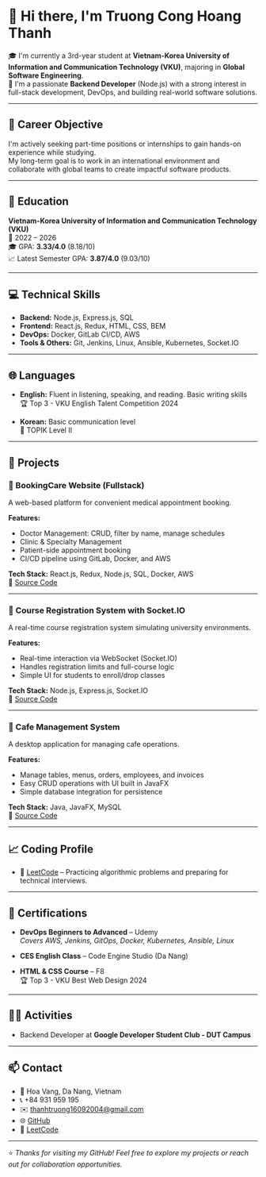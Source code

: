 # 👋 Hi there, I'm Truong Cong Hoang Thanh

🎓 I'm currently a 3rd-year student at **Vietnam-Korea University of Information and Communication Technology (VKU)**, majoring in **Global Software Engineering**.  
💼 I'm a passionate **Backend Developer** (Node.js) with a strong interest in full-stack development, DevOps, and building real-world software solutions.

---

## 🎯 Career Objective

I'm actively seeking part-time positions or internships to gain hands-on experience while studying.  
My long-term goal is to work in an international environment and collaborate with global teams to create impactful software products.

---

## 🧠 Education

**Vietnam-Korea University of Information and Communication Technology (VKU)**  
📅 2022 – 2026  
🎓 GPA: **3.33/4.0** (8.18/10)  
📈 Latest Semester GPA: **3.87/4.0** (9.03/10)

---

## 💻 Technical Skills

- **Backend:** Node.js, Express.js, SQL
- **Frontend:** React.js, Redux, HTML, CSS, BEM
- **DevOps:** Docker, GitLab CI/CD, AWS
- **Tools & Others:** Git, Jenkins, Linux, Ansible, Kubernetes, Socket.IO

---

## 🌐 Languages

- **English:** Fluent in listening, speaking, and reading. Basic writing skills  
🏆 Top 3 - VKU English Talent Competition 2024

- **Korean:** Basic communication level  
📘 TOPIK Level II

---

## 🧪 Projects

### 🔹 BookingCare Website (Fullstack)
A web-based platform for convenient medical appointment booking.

**Features:**
- Doctor Management: CRUD, filter by name, manage schedules
- Clinic & Specialty Management
- Patient-side appointment booking
- CI/CD pipeline using GitLab, Docker, and AWS

**Tech Stack:** React.js, Redux, Node.js, SQL, Docker, AWS  
🔗 [Source Code](https://gitlab.com/vku8192249/cicd-auto-deploy-docker)

---

### 🔹 Course Registration System with Socket.IO
A real-time course registration system simulating university environments.

**Features:**
- Real-time interaction via WebSocket (Socket.IO)
- Handles registration limits and full-course logic
- Simple UI for students to enroll/drop classes

**Tech Stack:** Node.js, Express.js, Socket.IO  
🔗 [Source Code](https://github.com/thanhkira16/LTM_DKMH)

---

### 🔹 Cafe Management System
A desktop application for managing cafe operations.

**Features:**
- Manage tables, menus, orders, employees, and invoices
- Easy CRUD operations with UI built in JavaFX
- Simple database integration for persistence

**Tech Stack:** Java, JavaFX, MySQL  
🔗 [Source Code](https://github.com/thanhkira16/Cafe-Management-System)

---

## 📈 Coding Profile

- 🧠 [LeetCode](https://leetcode.com/u/thanh16prod/) – Practicing algorithmic problems and preparing for technical interviews.

---

## 📜 Certifications

- **DevOps Beginners to Advanced** – Udemy  
  *Covers AWS, Jenkins, GitOps, Docker, Kubernetes, Ansible, Linux*

- **CES English Class** – Code Engine Studio (Da Nang)

- **HTML & CSS Course** – F8  
🏆 Top 3 - VKU Best Web Design 2024

---

## 🧑‍💻 Activities

- Backend Developer at **Google Developer Student Club - DUT Campus**

---

## 📫 Contact

- 📍 Hoa Vang, Da Nang, Vietnam  
- 📞 +84 931 959 195  
- ✉️ thanhtruong16092004@gmail.com  
- 🌐 [GitHub](https://github.com/thanhkira16)  
- 🧠 [LeetCode](https://leetcode.com/u/thanh16prod/)

---

⭐ *Thanks for visiting my GitHub! Feel free to explore my projects or reach out for collaboration opportunities.*
